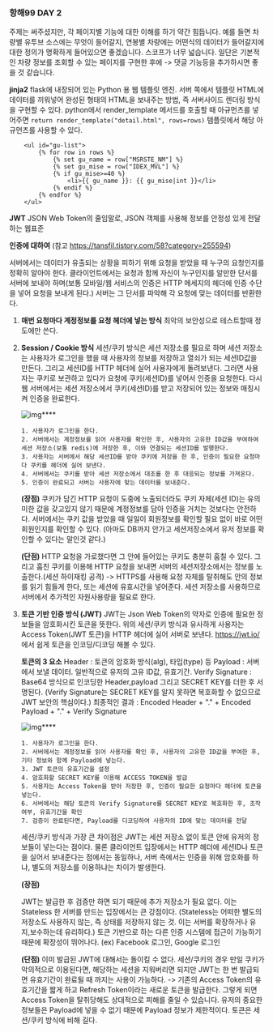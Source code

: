 ### 항해99 DAY 2

주제는 써주셨지만, 각 페이지별 기능에 대한 이해를 하기 약간 힘듭니다. 예를 들면 차량별 유투브 소스에는 무엇이 들어갈지, 연봉별 차량에는 어떤식의 데이터가 들어갈지에 대한 정의가 명확하게 들어있으면 좋겠습니다.
스코프가 너무 넓습니다. 일단은 기본적인 차량 정보를 조회할 수 있는 페이지를 구현한 후에 -> 댓글 기능등을 추가하시면 좋을 것 같습니다.

**jinja2** 
flask에 내장되어 있는 Python 용 웹 템플릿 엔진.
서버 쪽에서 템플릿 HTML에 데이터를 끼워넣어 완성된 형태의 HTML을 보내주는 방법, 즉 서버사이드 렌더링 방식을 구현할 수 있다.
python에서 render_template 메서드를 호출할 때 아규먼츠를 넣어주면
`return render_template("detail.html", rows=rows)`
템플릿에서 해당 아규먼츠를 사용할 수 있다.

```jinja2
    <ul id="gu-list">
        {% for row in rows %}
            {% set gu_name = row["MSRSTE_NM"] %}
            {% set gu_mise = row["IDEX_MVL"] %}
            {% if gu_mise>=40 %}
                <li>{{ gu_name }}: {{ gu_mise|int }}</li>
            {% endif %}
        {% endfor %}
    </ul>
```



**JWT**
JSON Web Token의 줄임말로, JSON 객체를 사용해 정보를 안정성 있게 전달하는 웹표준

**인증에 대하여** (참고 https://tansfil.tistory.com/58?category=255594)

서버에서는 데이터가 유출되는 상황을 피하기 위해 요청을 받았을 때 누구의 요청인지를 정확히 알아야 한다. 
클라이언트에서는 요청과 함께 자신이 누구인지를 알만한 단서를 서버에 보내야 하며(보통 모바일/웹 서비스의 인증은 HTTP 메세지의 헤더에 인증 수단을 넣어 요청을 보내게 된다.)
서버는 그 단서를 파악해 각 요청에 맞는 데이터를 반환한다.	

1. **매번 요청마다 계정정보를 요청 헤더에 넣는 방식**
   최악의 보안성으로 테스트할때 정도에만 쓴다.

2. **Session / Cookie 방식**
   세션/쿠키 방식은 세션 저장소를 필요로 하며 세션 저장소는 사용자가 로그인을 했을 때 사용자의 정보를 저장하고 열쇠가 되는 세션ID값을 만든다. 그리고 세션ID를 HTTP 헤더에 실어 사용자에게 돌려보낸다. 그러면 사용자는 쿠키로 보관하고 있다가 요청에 쿠키(세션ID)를 넣어서 인증을 요청한다.
   다시 웹 서버에서는 세션 저장소에서 쿠키(세션ID)를 받고 저장되어 있는 정보와 매칭시켜 인증을 완료한다.

   ![img](https://t1.daumcdn.net/cfile/tistory/994BEA345B53368401)****

   ```
   1. 사용자가 로그인을 한다.
   2. 서버에서는 계정정보를 읽어 사용자를 확인한 후, 사용자의 고유한 ID값을 부여하여 세션 저장소(보통 redis)에 저장한 후, 이와 연결되는 세션ID를 발행한다.
   3. 사용자는 서버에서 해당 세션ID를 받아 쿠키에 저장을 한 후, 인증이 필요한 요청마다 쿠키를 헤더에 실어 보낸다.
   4. 서버에서는 쿠키를 받아 세션 저장소에서 대조를 한 후 대응되는 정보를 가져온다.
   5. 인증이 완료되고 서버는 사용자에 맞는 데이터를 보내준다.
   ```

   **(장점)**
   쿠키가 담긴 HTTP 요청이 도중에 노출되더라도 쿠키 자체(세션 ID)는 유의미한 값을 갖고있지 않기 때문에 계정정보를 담아 인증을 거치는 것보다는 안전하다.
   서버에서는 쿠키 값을 받았을 때 일일이 회원정보를 확인할 필요 없이 바로 어떤 회원인지를 확인할 수 있다. (아마도 DB까지 안가고 세션저장소에서 유저 정보를 확인할 수 있다는 말인것 같다.)

    

   **(단점)**
   HTTP 요청을 가로챘다면 그 안에 들어있는 쿠키도 충분히 훔칠 수 있다. 그리고 훔친 쿠키를 이용해 HTTP 요청을 보내면 서버의 세션저장소에서는 정보를 노출한다.(세션 하이재킹 공격) 
   -> HTTPS를 사용해 요청 자체를 탈취해도 안의 정보를 읽기 힘들게 한다, 또는 세션에 유효시간을 넣어준다. 
   세션 저장소를 사용하므로 서버에서 추가적인 자원사용량을 필요로 한다.

3. **토큰 기반 인증 방식 (JWT)**
   JWT는 Json Web Token의 약자로 인증에 필요한 정보들을 암호화시킨 토큰을 뜻한다. 위의 세션/쿠키 방식과 유사하게 사용자는 Access Token(JWT 토큰)을 HTTP 헤더에 실어 서버로 보낸다.
   https://jwt.io/ 에서 쉽게 토큰을 인코딩/디코딩 해볼 수 있다.

   **토큰의 3 요소**
   Header : 토큰의 암호화 방식(alg), 타입(type) 등
   Payload : 서버에서 보낼 데이터. 일반적으로 유저의 고유 ID값, 유효기간.
   Verify Signature : Base64 방식으로 인코딩한 Header,payload 그리고 SECRET KEY를 더한 후 서명된다.
   (Verify Signature는 SECRET KEY를 알지 못하면 복호화할 수 없으므로 JWT 보안의 핵심이다.) 
   최종적인 결과 : Encoded Header + "." + Encoded Payload + "." + Verify Signature

   ![img](https://t1.daumcdn.net/cfile/tistory/995EC2345B53368912)****

   ```
   1. 사용자가 로그인을 한다.
   2. 서버에서는 계정정보를 읽어 사용자를 확인 후, 사용자의 고유한 ID값을 부여한 후, 기타 정보와 함께 Payload에 넣는다.
   3. JWT 토큰의 유효기간을 설정
   4. 암호화할 SECRET KEY를 이용해 ACCESS TOKEN을 발급
   5. 사용자는 Access Token을 받아 저장한 후, 인증이 필요한 요청마다 헤더에 토큰을 넣는다.
   6. 서버에서는 해당 토큰의 Verify Signature를 SECRET KEY로 복호화한 후, 조작 여부, 유효기간을 확인
   7. 검증이 완료된다면, Payload를 디코딩하여 사용자의 ID에 맞는 데이터를 전달
   ```

   세션/쿠키 방식과 가장 큰 차이점은 JWT는 세션 저장소 없이 토큰 안에 유저의 정보들이 넣는다는 점이다. 물론 클라이언트 입장에서는 HTTP 헤더에 세션ID나 토큰을 실어서 보내준다는 점에서는 동일하나, 서버 측에서는 인증을 위해 암호화를 하냐, 별도의 저장소를 이용하냐는 차이가 발생한다.

   

   **(장점)**

    JWT는 발급한 후 검증만 하면 되기 때문에 추가 저장소가 필요 없다. 이는 Stateless 한 서버를 만드는 입장에서는 큰 강점이다. 
   (Stateless는 어떠한 별도의 저장소도 사용하지 않는, 즉 상태를 저장하지 않는 것. 이는 서버를 확장하거나 유지,보수하는데 유리하다.) 
    토큰 기반으로 하는 다른 인증 시스템에 접근이 가능하기 때문에 확장성이 뛰어나다. (ex) Facebook 로그인, Google 로그인

   **(단점)**
    이미 발급된 JWT에 대해서는 돌이킬 수 없다. 세션/쿠키의 경우 만일 쿠키가 악의적으로 이용된다면, 해당하는 세션을 지워버리면 되지만 JWT는 한 번 발급되면 유효기간이 완료될 때 까지는 사용이 가능하다.
   -> 기존의 Access Token의 유효기간을 짧게 하고 Refresh Token이라는 새로운 토큰을 발급한다. 그렇게 되면 Access Token을 탈취당해도 상대적으로 피해를 줄일 수 있습니다.
    유저의 중요한 정보들은 Payload에 넣을 수 없기 때문에 Payload 정보가 제한적이다. 
    토큰은 세션/쿠키 방식에 비해 길다.
